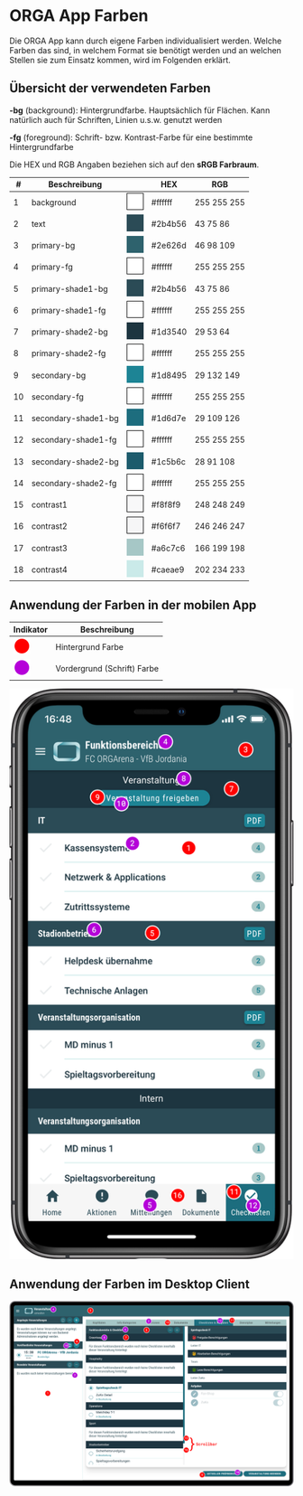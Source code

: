 # ORGA App Farben

Die ORGA App kann durch eigene Farben individualisiert werden. Welche Farben das sind, in welchem Format sie benötigt
werden und an welchen Stellen sie zum Einsatz kommen, wird im Folgenden erklärt.

## Übersicht der verwendeten Farben

**-bg** (background): Hintergrundfarbe. Hauptsächlich für Flächen. Kann natürlich auch für Schriften, Linien u.s.w.
genutzt werden

**-fg** (foreground): Schrift- bzw. Kontrast-Farbe für eine bestimmte Hintergrundfarbe

Die HEX und RGB Angaben beziehen sich auf den **sRGB Farbraum**.

| #   | Beschreibung        |                                                       | HEX     | RGB         |
| --- | ------------------- | ----------------------------------------------------- | ------- | ----------- |
| 1   | background          | ![color](images/colors/color_white.png)               | #ffffff | 255 255 255 |
| 2   | text                | ![color](images/colors/color_primary_shade1_bg.png)   | #2b4b56 |  43  75  86 |
| 3   | primary-bg          | ![color](images/colors/color_primary_bg.png)          | #2e626d |  46  98 109 |
| 4   | primary-fg          | ![color](images/colors/color_white.png)               | #ffffff | 255 255 255 |
| 5   | primary-shade1-bg   | ![color](images/colors/color_primary_shade1_bg.png)   | #2b4b56 |  43  75  86 |
| 6   | primary-shade1-fg   | ![color](images/colors/color_white.png)               | #ffffff | 255 255 255 |
| 7   | primary-shade2-bg   | ![color](images/colors/color_primary_shade2_bg.png)   | #1d3540 |  29  53  64 |
| 8   | primary-shade2-fg   | ![color](images/colors/color_white.png)               | #ffffff | 255 255 255 |
| 9   | secondary-bg        | ![color](images/colors/color_secondary_bg.png)        | #1d8495 |  29 132 149 |
| 10  | secondary-fg        | ![color](images/colors/color_white.png)               | #ffffff | 255 255 255 |
| 11  | secondary-shade1-bg | ![color](images/colors/color_secondary_shade1_bg.png) | #1d6d7e |  29 109 126 |
| 12  | secondary-shade1-fg | ![color](images/colors/color_white.png)               | #ffffff | 255 255 255 |
| 13  | secondary-shade2-bg | ![color](images/colors/color_secondary_shade2_bg.png) | #1c5b6c |  28  91 108 |
| 14  | secondary-shade2-fg | ![color](images/colors/color_white.png)               | #ffffff | 255 255 255 |
| 15  | contrast1           | ![color](images/colors/color_contrast1.png)           | #f8f8f9 | 248 248 249 |
| 16  | contrast2           | ![color](images/colors/color_contrast2.png)           | #f6f6f7 | 246 246 247 |
| 17  | contrast3           | ![color](images/colors/color_contrast3.png)           | #a6c7c6 | 166 199 198 |
| 18  | contrast4           | ![color](images/colors/color_contrast4.png)           | #caeae9 | 202 234 233 |

## Anwendung der Farben in der mobilen App

| Indikator                                         | Beschreibung                |
| ------------------------------------------------- | --------------------------- |
| ![Indikator Hintergrund](images/indikator_bg.png) | Hintergrund Farbe           |
| ![Indikator Schrift](images/indikator_fg.png)     | Vordergrund (Schrift) Farbe |

![Farben in der mobilen App](images/farben_app.png)

## Anwendung der Farben im Desktop Client

![Farben im Desktop Client](images/farben_desktop.png)
